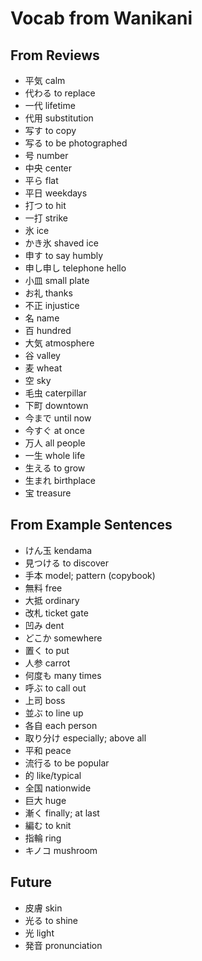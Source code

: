 Vocab from Wanikani
===================

From Reviews
------------

- 平気 calm
- 代わる to replace
- 一代 lifetime
- 代用 substitution
- 写す to copy
- 写る to be photographed
- 号 number
- 中央 center
- 平ら flat
- 平日 weekdays
- 打つ to hit
- 一打 strike
- 氷 ice
- かき氷 shaved ice
- 申す to say humbly
- 申し申し telephone hello
- 小皿 small plate
- お礼 thanks
- 不正 injustice
- 名 name
- 百 hundred
- 大気 atmosphere
- 谷 valley
- 麦 wheat
- 空 sky
- 毛虫 caterpillar
- 下町 downtown
- 今まで until now
- 今すぐ at once
- 万人 all people
- 一生 whole life
- 生える to grow
- 生まれ birthplace
- 宝 treasure


From Example Sentences
----------------------

- けん玉 kendama
- 見つける to discover
- 手本 model; pattern (copybook)
- 無料 free
- 大抵 ordinary
- 改札 ticket gate
- 凹み dent
- どこか somewhere
- 置く to put
- 人参 carrot
- 何度も many times
- 呼ぶ to call out
- 上司 boss
- 並ぶ to line up
- 各自 each person
- 取り分け  especially; above all
- 平和 peace
- 流行る to be popular
- 的 like/typical
- 全国 nationwide
- 巨大 huge
- 漸く finally; at last
- 編む to knit
- 指輪 ring
- キノコ mushroom


Future
------

- 皮膚 skin
- 光る to shine
- 光 light
- 発音 pronunciation



